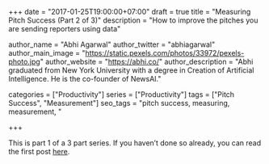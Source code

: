 +++
date = "2017-01-25T19:00:00+07:00"
draft = true
title = "Measuring Pitch Success (Part 2 of 3)"
description = "How to improve the pitches you are sending reporters using data"

author_name = "Abhi Agarwal"
author_twitter = "abhiagarwal"
author_main_image = "https://static.pexels.com/photos/33972/pexels-photo.jpg"
author_website = "https://abhi.co/"
author_description = "Abhi graduated from New York University with a degree in Creation of Artificial Intelligence. He is the co-founder of NewsAI."

categories = ["Productivity"]
series = ["Productivity"]
tags = ["Pitch Success", "Measurement"]
seo_tags = "pitch success, measuring, measurement, "

+++

<!-- How we doubled our pitch success using data -->

This is part 1 of a 3 part series. If you haven’t done so already, you can read the first post [here](https://www.newsai.co/blog/measuring-pitch-success/).
